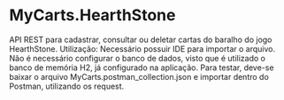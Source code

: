 # MyCarts.HearthStone
API REST para cadastrar, consultar ou deletar cartas do baralho do jogo HearthStone.
Utilização: 
Necessário possuir IDE para importar o arquivo.  Não é necessário configurar o banco de dados, visto que é utilizado o banco de memória H2, já configurado na aplicação.
Para testar, deve-se baixar o arquivo MyCarts.postman_collection.json e importar dentro do Postman, utilizando  os request.
